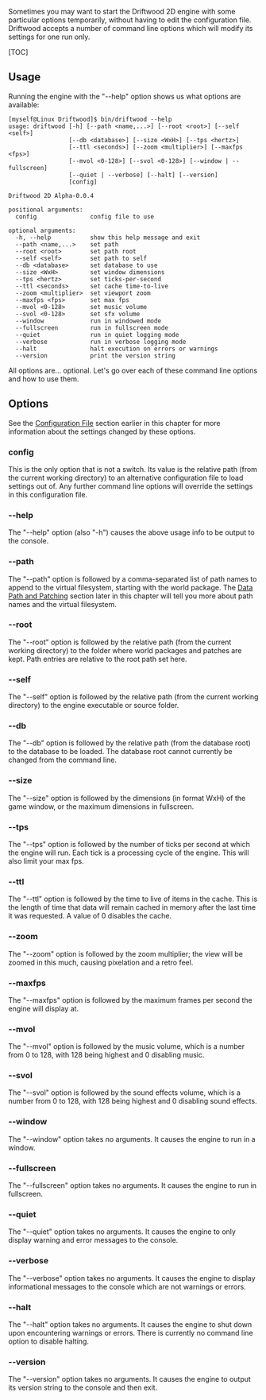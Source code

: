 Sometimes you may want to start the Driftwood 2D engine with some particular options temporarily, without having to edit the configuration file. Driftwood accepts a number of command line options which will modify its settings for one run only.

[TOC]

## Usage

Running the engine with the "--help" option shows us what options are available:

```
[myself@Linux Driftwood]$ bin/driftwood --help
usage: driftwood [-h] [--path <name,...>] [--root <root>] [--self <self>]
                 [--db <database>] [--size <WxH>] [--tps <hertz>]
                 [--ttl <seconds>] [--zoom <multiplier>] [--maxfps <fps>]
                 [--mvol <0-128>] [--svol <0-128>] [--window | --fullscreen]
                 [--quiet | --verbose] [--halt] [--version]
                 [config]

Driftwood 2D Alpha-0.0.4

positional arguments:
  config               config file to use

optional arguments:
  -h, --help           show this help message and exit
  --path <name,...>    set path
  --root <root>        set path root
  --self <self>        set path to self
  --db <database>      set database to use
  --size <WxH>         set window dimensions
  --tps <hertz>        set ticks-per-second
  --ttl <seconds>      set cache time-to-live
  --zoom <multiplier>  set viewport zoom
  --maxfps <fps>       set max fps
  --mvol <0-128>       set music volume
  --svol <0-128>       set sfx volume
  --window             run in windowed mode
  --fullscreen         run in fullscreen mode
  --quiet              run in quiet logging mode
  --verbose            run in verbose logging mode
  --halt               halt execution on errors or warnings
  --version            print the version string
```

All options are... optional. Let's go over each of these command line options and how to use them.

## Options

See the [Configuration File](Configuration_File) section earlier in this chapter for more information about the settings changed by these options.

### config

This is the only option that is not a switch. Its value is the relative path (from the current working directory) to an alternative configuration file to load settings out of. Any further command line options will override the settings in this configuration file.

### --help

The "--help" option (also "-h") causes the above usage info to be output to the console.

### --path

The "--path" option is followed by a comma-separated list of path names to append to the virtual filesystem, starting with the world package. The [Data Path and Patching](Data_Path_and_Patching) section later in this chapter will tell you more about path names and the virtual filesystem.

### --root

The "--root" option is followed by the relative path (from the current working directory) to the folder where world packages and patches are kept. Path entries are relative to the root path set here.

### --self

The "--self" option is followed by the relative path (from the current working directory) to the engine executable or source folder.

### --db

The "--db" option is followed by the relative path (from the database root) to the database to be loaded. The database root cannot currently be changed from the command line.

### --size

The "--size" option is followed by the dimensions (in format WxH) of the game window, or the maximum dimensions in fullscreen.

### --tps

The "--tps" option is followed by the number of ticks per second at which the engine will run. Each tick is a processing cycle of the engine. This will also limit your max fps.

### --ttl

The "--ttl" option is followed by the time to live of items in the cache. This is the length of time that data will remain cached in memory after the last time it was requested. A value of 0 disables the cache.

### --zoom

The "--zoom" option is followed by the zoom multiplier; the view will be zoomed in this much, causing pixelation and a retro feel.

### --maxfps

The "--maxfps" option is followed by the maximum frames per second the engine will display at.

### --mvol

The "--mvol" option is followed by the music volume, which is a number from 0 to 128, with 128 being highest and 0 disabling music.

### --svol

The "--svol" option is followed by the sound effects volume, which is a number from 0 to 128, with 128 being highest and 0 disabling sound effects.

### --window

The "--window" option takes no arguments. It causes the engine to run in a window.

### --fullscreen

The "--fullscreen" option takes no arguments. It causes the engine to run in fullscreen.

### --quiet

The "--quiet" option takes no arguments. It causes the engine to only display warning and error messages to the console.

### --verbose

The "--verbose" option takes no arguments. It causes the engine to display informational messages to the console which are not warnings or errors.

### --halt

The "--halt" option takes no arguments. It causes the engine to shut down upon encountering warnings or errors. There is currently no command line option to disable halting.

### --version

The "--version" option takes no arguments. It causes the engine to output its version string to the console and then exit.
